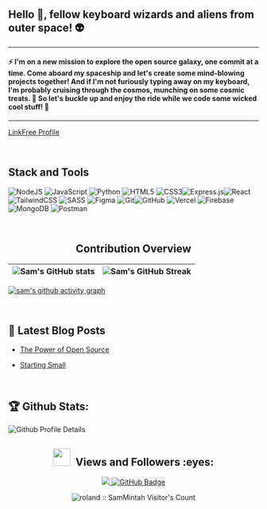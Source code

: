## Hello 👋, fellow keyboard wizards and aliens from outer space! 👽 
---

 #### ⚡ I'm on a new mission to explore the open source galaxy, one commit at a time. Come aboard my spaceship and let's create some mind-blowing projects together! And if I'm not furiously typing away on my keyboard, I'm probably cruising through the cosmos, munching on some cosmic treats. 🚀 So let's buckle up and enjoy the ride while we code some wicked cool stuff! 🚀 
 
---
[LinkFree Profile](https://linkfree.eddiehub.io/SamMintah) 

<br>

## Stack and Tools

<img alt="NodeJS" src="https://img.shields.io/badge/node.js-%2343853D.svg?&style=for-the-badge&logo=node.js&logoColor=white"/> <img alt="JavaScript" src="https://img.shields.io/badge/javascript-%23323330.svg?&style=for-the-badge&logo=javascript&logoColor=%23F7DF1E"/> <img alt="Python" src="https://img.shields.io/badge/python-%2314354C.svg?&style=for-the-badge&logo=python&logoColor=white"/>  <img alt="HTML5" src="https://img.shields.io/badge/html5-%23E34F26.svg?&style=for-the-badge&logo=html5&logoColor=white"/> <img alt="CSS3" src="https://img.shields.io/badge/css3-%231572B6.svg?&style=for-the-badge&logo=css3&logoColor=white"/><img alt="Express.js" src="https://img.shields.io/badge/express.js-%23404d59.svg?&style=for-the-badge"/><img alt="React" src="https://img.shields.io/badge/react-%2320232a.svg?&style=for-the-badge&logo=react&logoColor=%2361DAFB"/> <img alt="TailwindCSS" src="https://img.shields.io/badge/tailwindcss-%2338B2AC.svg?&style=for-the-badge&logo=tailwind-css&logoColor=white"/> <img alt="SASS" src="https://img.shields.io/badge/SASS-hotpink.svg?&style=for-the-badge&logo=SASS&logoColor=white"/> <img alt="Figma" src="https://img.shields.io/badge/figma-%23F24E1E.svg?&style=for-the-badge&logo=figma&logoColor=white"/>  <img alt="Git" src="https://img.shields.io/badge/git-%23F05033.svg?&style=for-the-badge&logo=git&logoColor=white"/><img alt="GitHub" src="https://img.shields.io/badge/github-%23121011.svg?&style=for-the-badge&logo=github&logoColor=white"/> <img alt="Vercel" src="https://img.shields.io/badge/vercel-%23000000.svg?&style=for-the-badge&logo=vercel&logoColor=white"/> <img alt="Firebase" src="https://img.shields.io/badge/firebase-%23039BE5.svg?&style=for-the-badge&logo=firebase"/><img alt="MongoDB" src ="https://img.shields.io/badge/MongoDB-%234ea94b.svg?&style=for-the-badge&logo=mongodb&logoColor=white"/> <img alt="Postman" src="https://img.shields.io/badge/Postman-FF6C37?style=for-the-badge&logo=postman&logoColor=red" />

<br>

<h2 align="center">Contribution Overview</h2>


| ![Sam's GitHub stats](https://github-readme-stats.vercel.app/api?username=samMintah&show_icons=true&bg_color=00000000) | ![Sam's GitHub Streak](https://github-readme-streak-stats.herokuapp.com/?user=samMintah&theme=city-lights&bg_color=00000000) |
| :---: | :---: |

[![sam's github activity graph](https://github-readme-activity-graph.cyclic.app/graph?username=samMintah&theme=react)](https://github.com/samMintah/github-readme-activity-graph)

​

## 📖 Latest Blog Posts
<!-- BLOG-POST-LIST:START -->

- [The Power of Open Source](https://medium.com/@sfun675/the-power-of-open-source-how-it-can-help-you-grow-as-a-software-engineer-690a039a8232)

- [Starting Small](https://medium.com/@sfun675/starting-small-the-key-to-success-in-web-development-e696e38e66dd)

<!-- BLOG-POST-LIST:END -->


<br>

## :trophy: Github Stats:

![Github Profile Details](https://github-profile-summary-cards.vercel.app/api/cards/profile-details?username=SamMintah&theme=github_dark) 




<h2 align="center"> <img src="https://media.giphy.com/media/iY8CRBdQXODJSCERIr/giphy.gif" width="35px">&nbsp; Views and Followers :eyes:</h2>

<p align="center">
    
<a href="https://github.com/SamMintah/github-profile-views-counter">
    <img src="https://komarev.com/ghpvc/?username=SamMintah">
</a>
    <a href="https://github.com/SamMintah?tab=followers">
        <img src="https://img.shields.io/github/followers/SamMintah?label=Followers&style=social" alt="GitHub Badge">
    </a>
</p>

<p align="center"><img src="https://profile-counter.glitch.me/github-profile-views-counter/count.svg"  alt="roland :: SamMintah Visitor's Count" /></p> 

